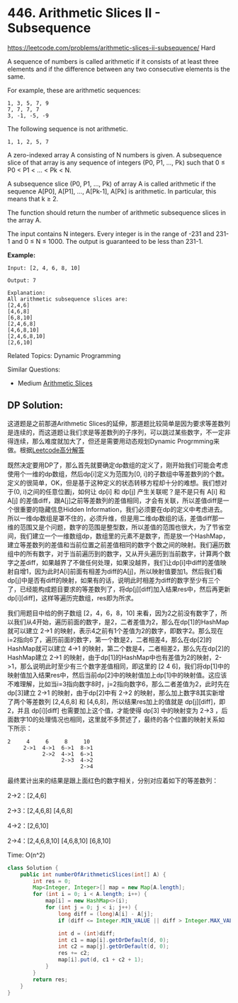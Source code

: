 # 446. Arithmetic Slices II - Subsequence
<https://leetcode.com/problems/arithmetic-slices-ii-subsequence/>
Hard

A sequence of numbers is called arithmetic if it consists of at least three elements and if the difference between any two consecutive elements is the same.

For example, these are arithmetic sequences:

    1, 3, 5, 7, 9
    7, 7, 7, 7
    3, -1, -5, -9
The following sequence is not arithmetic.

    1, 1, 2, 5, 7
 
A zero-indexed array A consisting of N numbers is given. A subsequence slice of that array is any sequence of integers (P0, P1, ..., Pk) such that 0 ≤ P0 < P1 < ... < Pk < N.

A subsequence slice (P0, P1, ..., Pk) of array A is called arithmetic if the sequence A[P0], A[P1], ..., A[Pk-1], A[Pk] is arithmetic. In particular, this means that k ≥ 2.

The function should return the number of arithmetic subsequence slices in the array A.

The input contains N integers. Every integer is in the range of -231 and 231-1 and 0 ≤ N ≤ 1000. The output is guaranteed to be less than 231-1.

 
**Example:**

    Input: [2, 4, 6, 8, 10]

    Output: 7

    Explanation:
    All arithmetic subsequence slices are:
    [2,4,6]
    [4,6,8]
    [6,8,10]
    [2,4,6,8]
    [4,6,8,10]
    [2,4,6,8,10]
    [2,6,10]

Related Topics: Dynamic Programming

Similar Questions: 
* Medium [Arithmetic Slices](https://leetcode.com/problems/arithmetic-slices/)

## DP Solution: 
这道题是之前那道Arithmetic Slices的延伸，那道题比较简单是因为要求等差数列是连续的，而这道题让我们求是等差数列的子序列，可以跳过某些数字，不一定非得连续，那么难度就加大了，但还是需要用动态规划Dynamic Progrmming来做。根据[Leetcode高分解答](https://leetcode.com/problems/arithmetic-slices-ii-subsequence/discuss/92822/Detailed-explanation-for-Java-O(n2)-solution)

既然决定要用DP了，那么首先就要确定dp数组的定义了，刚开始我们可能会考虑使用个一维的dp数组，然后dp[i]定义为范围为[0, i]的子数组中等差数列的个数。定义的很简单，OK，但是基于这种定义的状态转移方程却十分的难想。我们想对于(0, i)之间的任意位置j，如何让 dp[i] 和 dp[j] 产生关联呢？是不是只有 A[i] 和 A[j] 的差值diff，跟A[j]之前等差数列的差值相同，才会有关联，所以差值diff是一个很重要的隐藏信息Hidden Information，我们必须要在dp的定义中考虑进去。所以一维dp数组是罩不住的，必须升维，但是用二维dp数组的话，差值diff那一维的范围又是个问题，数字的范围是整型数，所以差值的范围也很大，为了节省空间，我们建立一个一维数组dp，数组里的元素不是数字，而是放一个HashMap，建立等差数列的差值和当前位置之前差值相同的数字个数之间的映射。我们遍历数组中的所有数字，对于当前遍历到的数字，又从开头遍历到当前数字，计算两个数字之差diff，如果越界了不做任何处理，如果没越界，我们让dp[i]中diff的差值映射自增1，因为此时A[i]前面有相差为diff的A[j]，所以映射值要加1。然后我们看dp[j]中是否有diff的映射，如果有的话，说明此时相差为diff的数字至少有三个了，已经能构成题目要求的等差数列了，将dp[j][diff]加入结果res中，然后再更新dp[i][diff]，这样等遍历完数组，res即为所求。

我们用题目中给的例子数组 [2，4，6，8，10] 来看，因为2之前没有数字了，所以我们从4开始，遍历前面的数字，是2，二者差值为2，那么在dp[1]的HashMap就可以建立 2->1 的映射，表示4之前有1个差值为2的数字，即数字2。那么现在i=2指向6了，遍历前面的数字，第一个数是2，二者相差4，那么在dp[2]的HashMap就可以建立 4->1 的映射，第二个数是4，二者相差2，那么先在dp[2]的HashMap建立 2->1 的映射，由于dp[1]的HashMap中也有差值为2的映射，2->1，那么说明此时至少有三个数字差值相同，即这里的 [2 4 6]，我们将dp[1]中的映射值加入结果res中，然后当前dp[2]中的映射值加上dp[1]中的映射值。这应该不难理解，比如当i=3指向数字8时，j=2指向数字6，那么二者差值为2，此时先在dp[3]建立 2->1 的映射，由于dp[2]中有 2->2 的映射，那么加上数字8其实新增了两个等差数列 [2,4,6,8] 和 [4,6,8]，所以结果res加上的值就是 dp[j][diff]，即2，并且 dp[i][diff] 也需要加上这个值，才能使得 dp[3] 中的映射变为 2->3 ，后面数字10的处理情况也相同，这里就不多赘述了，最终的各个位置的映射关系如下所示：

```
2     4     6     8     10    
     2->1  4->1  6->1  8->1
           2->2  4->1  6->1 
                 2->3  4->2
                       2->4
``` 

最终累计出来的结果是跟上面红色的数字相关，分别对应着如下的等差数列：

2->2：[2,4,6]

2->3：[2,4,6,8]    [4,6,8]

4->2：[2,6,10]

2->4：[2,4,6,8,10]    [4,6,8,10]    [6,8,10]

Time: O(n^2)

```java
class Solution {
    public int numberOfArithmeticSlices(int[] A) {
        int res = 0;
        Map<Integer, Integer>[] map = new Map[A.length];
        for (int i = 0; i < A.length; i++) {
            map[i] = new HashMap<>(i);
            for (int j = 0; j < i; j++) {
                long diff = (long)A[i] - A[j];
                if (diff <= Integer.MIN_VALUE || diff > Integer.MAX_VALUE) continue;

                int d = (int)diff;
                int c1 = map[i].getOrDefault(d, 0);
                int c2 = map[j].getOrDefault(d, 0);
                res += c2;
                map[i].put(d, c1 + c2 + 1);
            }
        }
        return res;
    }
}
```